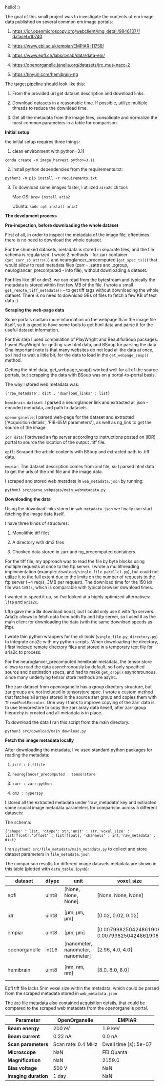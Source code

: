 hello! :)

The goal of this small project was to investigate the contents of em image data published on several common em image portals:

1. https://idr.openmicroscopy.org/webclient/img_detail/9846137/?dataset=10740

2. https://www.ebi.ac.uk/empiar/EMPIAR-11759/

3. https://www.epfl.ch/labs/cvlab/data/data-em/

4. https://openorganelle.janelia.org/datasets/jrc_mus-nacc-2

5. https://tinyurl.com/hemibrain-ng

The target pipeline should look like this:

1. From the provided url get dataset description and download links.

2. Download datasets in a reasonable time. If possible, utilize multiple threads to reduce the download time. 

3. Get all the metadata from the image files, consolidate and normalize the most common parameters in a table for comparison. 

**Initial setup**

the initial setup requires three things:

1. clean environment with python=3.11

`conda create -n image_harvest python=3.11`

2. install python dependencies from the requirements.txt:

`python3 -m pip install -r requirements.txt`

3. To download some images faster, I utilized `aira2c` cli tool:

    Mac OS: `brew install aria2`

    Ubuntu: `sudo apt install aria2`

**The develpment process**


**Pre-inspection, before downloading the whole dataset**

First of all, in order to inspect the metadata of the image file, oftentimes there is no need to download the whole dataset.

 For the chunked datasets, metadata is stored in separate files, and the file schema is regularized. I wrote 2 methods - for zarr container (`get_zarr_s3_attrs()`)  and neuroglancer_precomputed (`get_spec_ts()`) that would allow to read metadata files (zarr - .zattrs and .zgroup, neuroglancer_precomputed - info file), without downloading a dataset.

  For files like tiff or dm3, we can read from the bytestream and typically the metadata is stored within first few MB of the file. I wrote a small `get_remote_tiff_metadata()` - to get tiff tags without downloading the whole dataset. There is no need to download GBs of files to fetch a few KB of text data :)

**Scraping the web-page data**

Some portals contain more information on the webpage than the image file itself, 
so it is good to have some tools to get html data and parse it for the useful dataset information. 

For this step I used combination of PlayWright and BeautifulSoup packages.
I used PlayWright for getting raw html data, and BSoup for parsing the data. 
One important note is that many websites do not load all the data at once, so I had to wait a little bit, for the data to load in the `get_webpage_soup()` method.

Getting the html data, get_webpage_soup() worked well for all of the source portals, but scrapping the data with BSoup was on a portal-to-portal basis. 

The way I stored web metadata was:

`{'raw_metadata': dict , 'download_links' : list}`

`hemibrain dataset`: I parsed a neuroglancer link and extracted all json - encoded metadata, and path to datasets. 

`openorganelle`: I parsed web-page for the dataset and extracted  ['Acquisition details', 'FIB-SEM parameters'], as well as ng_link to get the source of the image.

`idr data`: I browsed an ftp server according to instructions posted on (IDR) portal to source the location of the output .tiff file.

`epfl`: Scraped the article contents with BSoup and extracted path to .tiff data.

`empiar`: The dataset description comes from xml file, so I parsed html data to get the urls of the xml file and the image data.

I scraped and stored web metadata in `web_metadata.json` by running:

`python3 src/parse_webpages/main_webmetadata.py`

**Downloading the data**

Using the download links stored in `web_metadata.json` we finally can start fetching the image data itself. 

I have three kinds of structures:

1. Monolithic tiff files

2. A directory with dm3 files 

3. Chunked data stored in zarr and ng_precomputed containers.

For the tiff file, my approach was to read the file by byte blocks using multiple requests at once to the ftp server. I wrote a multithreading implementation (example: `download/single_file_parellel.py`), but could not utilize it to the full extent due to the limits on the number of requests to the ftp server (~4 req/s, 3MB per request). The download time for the 150 idr file was `1m52s`, which is comparable with typical browser download times. 

I wanted to speed it up, so I've looked at a highly optimized alternatives: `lftp` and `aria2c`.

Lftp gave me a **3x** download boost, but I could only use it with ftp servers. Aria2c allows to fetch data from both ftp and http server, so I used it as the main client for downloading the data (with the same download speeds as lftp).

I wrote thin python wrappers for the cli tools (`single_file.py`, `directory.py`)
to integrate aria2c with my python scripts. When downloading the directory, I first indexed remote directory files and stored in a temporary text file for aria2c to process. 

For the neuroglancer_precomputed hemibrain metadata, the tensor store allows to read the data asynchronously by default, so I only specified source and destination specs, and had to make `get_crop()` asynchrounous, since many underlying tensor store methods are async.

The zarr dataset from openorganelle has a group directory structure, but zar groups are not included in tensorstore spec. I wrote a custom method that fetches all arrays stored in the source zarr group and copies them with `ThreadPoolExecutor`. One way I think to improve copying of the zarr data is to use tensorestore to copy the zarr array data iteself, after zarr group hierarchy is created and all metadata is in place.

To download the data I ran this script from the main directory:

`python3 src/download/main_download.py`

**Fetch the image metadata locally**

After downloading the metadata, I've used standard python packages for reading the metadata:

1. `tiff : tifffile`

2. `neuroglancer_precomputed : tensorstore`

3. `zarr : zarr-python`

4. `dm3 : hyperspy`

 I stored all the extracted metadata under 'raw_metadata' key and extracted some crucial image metadata parameters for comparison across 5 different datasets:

The schema:

`{'shape' : list, 'dtype': str,'unit' : str,'voxel_size' : list[float],'offset' : list[float], 'channels' : int,'raw_metadata' : dict}`

I ran `python3 src/file_metadata/main_metadata.py` to collect and store dataset parameters in `file_metadata.json`

The comparison results for different image datasets metadata are shown in this table (plotted with `data_table.ipynb`):


| dataset        | dtype  | unit                                | voxel_size                          | channels | shape               | offset                | axes       |
|----------------|--------|--------------------------------------|--------------------------------------|----------|----------------------|------------------------|------------|
| epfl           | uint8  | [None, None, None]                  | [None, None, None]                  | 1        | [1065, 2048, 1536]   | NaN                    | NaN        |
| idr            | uint8  | [µm, µm, µm]                        | [0.02, 0.02, 0.02]                  | 1        | [184, 1121, 775]     | NaN                    | NaN        |
| empiar         | uint8  | [µm, µm]                            | [0.007998250424861908, 0.007998250424861908] | NaN      | [5500, 5496]         | [-0.0, -0.0]           | NaN        |
| openorganelle  | int16  | [nanometer, nanometer, nanometer]  | [2.96, 4.0, 4.0]                    | NaN      | [564, 2520, 2596]    | [0.0, 0.0, 0.0]        | [z, y, x]  |
| hemibrain      | uint8  | [nm, nm, nm]                        | [8.0, 8.0, 8.0]                     | 1        | [200, 400, 600]      | [10000, 11000, 12000]  | [z, y, x]  |

Epfl tiff file lacks 5nm voxel size within the metadata, which could be parsed from the scraped metadata stored in `web_metadata.json`

The `dm3` file metadata also contained acquisition details, that could be compared to the scraped web metadata from the openorganelle portal.

| Parameter             | OpenOrganelle | EMPIAR                 |
|-----------------------|------------------------------------|-------------------------------|
| **Beam energy**       | 200 eV                             | 1.9 keV             |
| **Beam current**      | 0.22 nA                            | 0.0 nA                        |
| **Scan parameters**   | Scan rate: 0.4 MHz       | Dwell time (s): 5e-07  |
| **Microscope**        | NaN                      | FEI Quanta                    |
| **Magnification**     | NaN                      | 2159.0                         |
| **Bias voltage**      | 500 V                              | NaN                 |
| **Imaging duration**  | 1 day                              | NaN                 |








